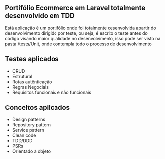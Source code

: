 
## Portifólio Ecommerce em Laravel totalmente desenvolvido em TDD

Está aplicação é um portifólio onde foi totalmente desenvolvida apartir do desenvolvimento dirigido por teste, ou seja, é escrito o teste antes do código visando maior qualidade no desenvolvimento, isso pode ser visto na pasta /tests/Unit, onde contempla todo o processo de desenvolvimento

## Testes aplicados
- CRUD
- Estrutural
- Rotas autênticação
- Regras Negociais
- Requisitos funcionais e não funcionais

## Conceitos aplicados

- Design patterns
- Repository pattern
- Service pattern
- Clean code
- TDD/DDD
- PSRs
- Orientado a objeto

